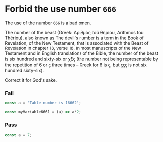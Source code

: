 # Forbid the use number `666`

The use of the number `666` is a bad omen.

The number of the beast (Greek: Ἀριθμὸς τοῦ θηρίου, Arithmos tou Thēriou), also known as The devil's number is a term in the Book of Revelation, of the New Testament, that is associated with the Beast of Revelation in chapter 13, verse 18. In most manuscripts of the New Testament and in English translations of the Bible, the number of the beast is six hundred and sixty-six or χξϛ (the number not being representable by the repetition of 6 or ϛ three times – Greek for 6 is ϛ, but ϛϛϛ is not six hundred sixty-six).

Correct it for God's sake.


### Fail

```js
const a = 'Table number is 16662';

```

```js
const myVariable6661 = (a) => a*2;

```


### Pass

```js
const a = 7;
```
